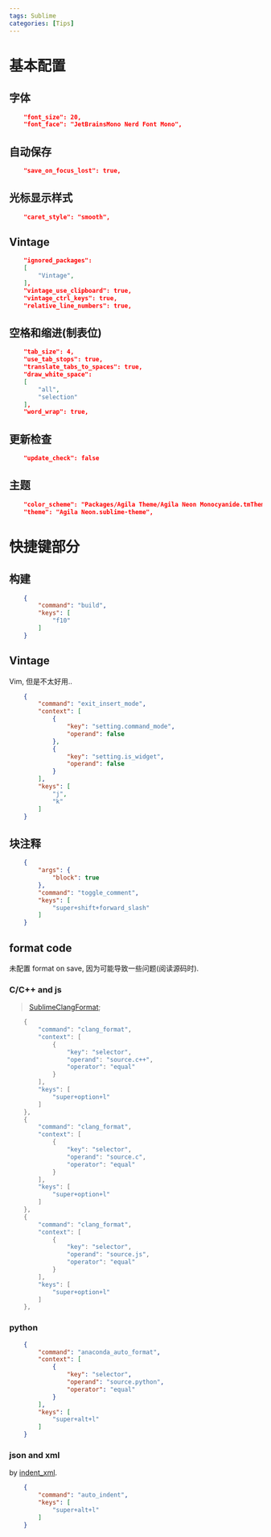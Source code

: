 ```yaml
---
tags: Sublime
categories: [Tips]
---
```




# 基本配置

## 字体

```json
    "font_size": 20,
    "font_face": "JetBrainsMono Nerd Font Mono",
```

## 自动保存

```json
    "save_on_focus_lost": true,
```

## 光标显示样式

```json
    "caret_style": "smooth",
```



## Vintage

```json
    "ignored_packages":
    [
        "Vintage",
    ],
    "vintage_use_clipboard": true,
    "vintage_ctrl_keys": true,
    "relative_line_numbers": true,
```



## 空格和缩进(制表位)

```json
    "tab_size": 4,
    "use_tab_stops": true,
    "translate_tabs_to_spaces": true,
    "draw_white_space":
    [
        "all",
        "selection"
    ],
    "word_wrap": true,
```

## 更新检查

```json
    "update_check": false
```

## 主题

```json
    "color_scheme": "Packages/Agila Theme/Agila Neon Monocyanide.tmTheme",
    "theme": "Agila Neon.sublime-theme",
```





# 快捷键部分

## 构建

```json
    {
        "command": "build",
        "keys": [
            "f10"
        ]
    }
```



## Vintage

Vim, 但是不太好用.. 

```json
    {
        "command": "exit_insert_mode",
        "context": [
            {
                "key": "setting.command_mode",
                "operand": false
            },
            {
                "key": "setting.is_widget",
                "operand": false
            }
        ],
        "keys": [
            "j",
            "k"
        ]
    }
```



## 块注释

```json
    {
        "args": {
            "block": true
        },
        "command": "toggle_comment",
        "keys": [
            "super+shift+forward_slash"
        ]
    }
```





## format code

未配置 format on save, 因为可能导致一些问题(阅读源码时).

### C/C++ and js

>   [SublimeClangFormat](https://github.com/rosshemsley/SublimeClangFormat);

```cpp
    {
        "command": "clang_format",
        "context": [
            {
                "key": "selector",
                "operand": "source.c++",
                "operator": "equal"
            }
        ],
        "keys": [
            "super+option+l"
        ]
    },
    {
        "command": "clang_format",
        "context": [
            {
                "key": "selector",
                "operand": "source.c",
                "operator": "equal"
            }
        ],
        "keys": [
            "super+option+l"
        ]
    },
    {
        "command": "clang_format",
        "context": [
            {
                "key": "selector",
                "operand": "source.js",
                "operator": "equal"
            }
        ],
        "keys": [
            "super+option+l"
        ]
    },
```



### python

```json
    {
        "command": "anaconda_auto_format",
        "context": [
            {
                "key": "selector",
                "operand": "source.python",
                "operator": "equal"
            }
        ],
        "keys": [
            "super+alt+l"
        ]
    }
```



### json and xml

by [indent_xml](https://github.com/alek-sys/sublimetext_indentxml).

```json
    {
        "command": "auto_indent",
        "keys": [
            "super+alt+l"
        ]
    }
```



